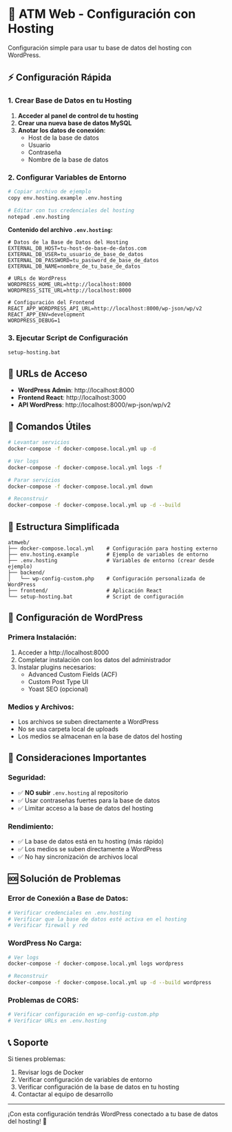 # 🚀 ATM Web - Configuración con Hosting

Configuración simple para usar tu base de datos del hosting con WordPress.

## ⚡ Configuración Rápida

### 1. Crear Base de Datos en tu Hosting

1. **Acceder al panel de control de tu hosting**
2. **Crear una nueva base de datos MySQL**
3. **Anotar los datos de conexión**:
   - Host de la base de datos
   - Usuario
   - Contraseña
   - Nombre de la base de datos

### 2. Configurar Variables de Entorno

```bash
# Copiar archivo de ejemplo
copy env.hosting.example .env.hosting

# Editar con tus credenciales del hosting
notepad .env.hosting
```

**Contenido del archivo `.env.hosting`:**
```env
# Datos de la Base de Datos del Hosting
EXTERNAL_DB_HOST=tu-host-de-base-de-datos.com
EXTERNAL_DB_USER=tu_usuario_de_base_de_datos
EXTERNAL_DB_PASSWORD=tu_password_de_base_de_datos
EXTERNAL_DB_NAME=nombre_de_tu_base_de_datos

# URLs de WordPress
WORDPRESS_HOME_URL=http://localhost:8000
WORDPRESS_SITE_URL=http://localhost:8000

# Configuración del Frontend
REACT_APP_WORDPRESS_API_URL=http://localhost:8000/wp-json/wp/v2
REACT_APP_ENV=development
WORDPRESS_DEBUG=1
```

### 3. Ejecutar Script de Configuración

```cmd
setup-hosting.bat
```

## 🎯 URLs de Acceso

- **WordPress Admin**: http://localhost:8000
- **Frontend React**: http://localhost:3000
- **API WordPress**: http://localhost:8000/wp-json/wp/v2

## 🐳 Comandos Útiles

```bash
# Levantar servicios
docker-compose -f docker-compose.local.yml up -d

# Ver logs
docker-compose -f docker-compose.local.yml logs -f

# Parar servicios
docker-compose -f docker-compose.local.yml down

# Reconstruir
docker-compose -f docker-compose.local.yml up -d --build
```

## 📁 Estructura Simplificada

```
atmweb/
├── docker-compose.local.yml    # Configuración para hosting externo
├── env.hosting.example         # Ejemplo de variables de entorno
├── .env.hosting                # Variables de entorno (crear desde ejemplo)
├── backend/
│   └── wp-config-custom.php    # Configuración personalizada de WordPress
├── frontend/                   # Aplicación React
└── setup-hosting.bat           # Script de configuración
```

## 🔧 Configuración de WordPress

### Primera Instalación:
1. Acceder a http://localhost:8000
2. Completar instalación con los datos del administrador
3. Instalar plugins necesarios:
   - Advanced Custom Fields (ACF)
   - Custom Post Type UI
   - Yoast SEO (opcional)

### Medios y Archivos:
- Los archivos se suben directamente a WordPress
- No se usa carpeta local de uploads
- Los medios se almacenan en la base de datos del hosting

## 🚨 Consideraciones Importantes

### Seguridad:
- ✅ **NO subir** `.env.hosting` al repositorio
- ✅ Usar contraseñas fuertes para la base de datos
- ✅ Limitar acceso a la base de datos del hosting

### Rendimiento:
- ✅ La base de datos está en tu hosting (más rápido)
- ✅ Los medios se suben directamente a WordPress
- ✅ No hay sincronización de archivos local

## 🆘 Solución de Problemas

### Error de Conexión a Base de Datos:
```bash
# Verificar credenciales en .env.hosting
# Verificar que la base de datos esté activa en el hosting
# Verificar firewall y red
```

### WordPress No Carga:
```bash
# Ver logs
docker-compose -f docker-compose.local.yml logs wordpress

# Reconstruir
docker-compose -f docker-compose.local.yml up -d --build wordpress
```

### Problemas de CORS:
```bash
# Verificar configuración en wp-config-custom.php
# Verificar URLs en .env.hosting
```

## 📞 Soporte

Si tienes problemas:
1. Revisar logs de Docker
2. Verificar configuración de variables de entorno
3. Verificar configuración de la base de datos en tu hosting
4. Contactar al equipo de desarrollo

---

¡Con esta configuración tendrás WordPress conectado a tu base de datos del hosting! 🎉 